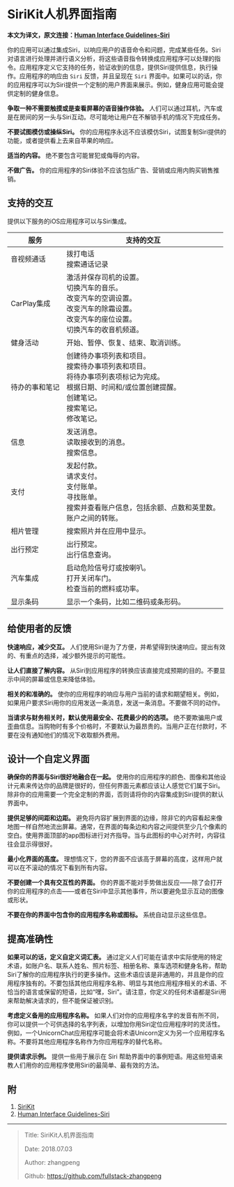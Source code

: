# SiriKit人机界面指南

**本文为译文，原文连接：[Human Interface Guidelines-Siri](https://developer.apple.com/design/human-interface-guidelines/ios/system-capabilities/siri/)**

你的应用可以通过集成Siri，以响应用户的语音命令和问题，完成某些任务。Siri对语言进行处理并进行语义分析，将这些语音指令转换成应用程序可以处理的指令。应用程序定义它支持的任务，验证收到的信息，提供Siri提供信息，执行操作。应用程序的响应由 `Siri` 反馈，并且呈现在 `Siri` 界面中。如果可以的话，你的应用程序可以为Siri提供一个定制的用户界面来展示。例如，健身应用可能会提供定制的健身信息。

**争取一种不需要触摸或是查看屏幕的语音操作体验。** 人们可以通过耳机，汽车或是在房间的另一头与Siri互动。尽可能地让用户在不解锁手机的情况下完成任务。

**不要试图模仿或操纵Siri。** 你的应用程序永远不应该模仿Siri，试图复制Siri提供的功能，或者提供看上去来自苹果的响应。

**适当的内容。** 绝不要包含可能冒犯或侮辱的内容。

**不做广告。** 你的应用程序的Siri体验不应该包括广告、营销或应用内购买销售推销。

## 支持的交互
提供以下服务的iOS应用程序可以与Siri集成。

|    服务    | 支持的交互 |
| ---------- | --- |
| 音视频通话 | 拨打电话<br>搜索通话记录 |
| CarPlay集成 | 激活并保存司机的设置。<br>切换汽车的音乐。<br>改变汽车的空调设置。<br>改变汽车的除霜设置。<br>改变汽车的座位设置。<br>切换汽车的收音机频道。|
| 健身活动 | 开始、暂停、恢复、结束、取消训练。 |
| 待办的事和笔记 |  创建待办事项列表和项目。<br>搜索待办事项列表和项目。<br>将待办事项列表项标记为完成。<br>根据日期、时间和/或位置创建提醒。<br>创建笔记。<br>搜索笔记。<br>修改笔记。 |
| 信息 | 发送消息。<br>读取接收到的消息。<br>搜索信息。 |
| 支付 | 发起付款。<br>请求支付。<br>支付账单。<br>寻找账单。<br>搜索并查看账户信息，包括余额、点数和英里数。<br>账户之间的转账。 |
| 相片管理 | 搜索照片并在应用中显示。 |
| 出行预定 | 出行预定。<br>出行信息查询。 |
| 汽车集成 | 启动危险信号灯或按喇叭。<br>打开关闭车门。<br>检查当前的燃料或功率。 |
| 显示条码 | 显示一个条码，比如二维码或条形码。 |

## 给使用者的反馈

**快速响应，减少交互。** 人们使用Siri是为了方便，并希望得到快速响应。提出有效的、有重点的选择，减少额外提示的可能性。

**让人们直接了解内容。** 从Siri到应用程序的转换应该直接完成预期的目的。不要显示中间的屏幕或信息来降低体验。

**相关的和准确的。** 使你的应用程序的响应与用户当前的请求和期望相关。例如，如果用户要求Siri用你的应用发送一条消息，发送一条消息。不要做不同的动作。

**当请求与财务相关时，默认使用最安全、花费最少的的选项。** 绝不要欺骗用户或歪曲信息。当购物时有多个价格时，不要默认为最昂贵的。当用户正在付款时，不要在没有通知他们的情况下收取额外费用。

## 设计一个自定义界面

**确保你的界面与Siri很好地融合在一起。** 使用你的应用程序的颜色、图像和其他设计元素来传达你的品牌是很好的，但任何界面元素都应该让人感觉它们属于Siri。除非你的应用需要一个完全定制的界面，否则请将你的内容集成到Siri提供的默认界面中。

**提供足够的间距和边距。** 避免将内容扩展到界面的边缘，除非它的内容看起来像地图一样自然地流出屏幕。通常，在界面的每条边和内容之间提供至少几个像素的空白。使用界面顶部的app图标进行对齐指导。当与此图标的中心对齐时，内容往往会显示得很好。

**最小化界面的高度。** 理想情况下，您的界面不应该高于屏幕的高度，这样用户就可以在不滚动的情况下看到所有内容。

**不要创建一个具有交互性的界面。** 你的界面不能对手势做出反应——除了会打开你的应用程序的点击——或者在Siri中显示其他事件，所以要避免显示互动的图像或形状。

**不要在你的界面中包含你的应用程序名称或图标。** 系统自动显示这些信息。

## 提高准确性

**如果可以的话，定义自定义词汇表。** 通过定义人们可能在请求中实际使用的特定术语，如账户名、联系人姓名、照片标签、相册名称、乘车选项和健身名称，帮助Siri了解你的应用程序执行的更多操作。这些术语应该是非通用的，并且是你的应用程序独有的。不要包括其他应用程序名称、明显与其他应用程序相关的术语、不恰当的语言或保留的短语，比如“嘿，Siri”。请注意，你定义的任何术语都是Siri用来帮助解决请求的，但不能保证被识别。

**考虑定义备用的应用程序名称。** 如果人们对你的应用程序名字的发音有所不同，你可以提供一个可供选择的名字列表，以增加你用Siri定位应用程序时的灵活性。例如，一个UnicornChat应用程序可能会将术语Unicorn定义为另一个应用程序名称。不要将其他应用程序名称作为你应用程序的替代名称。

**提供请求示例。** 提供一些用于展示在 Siri 帮助界面中的事例短语。用这些短语来教人们用你的应用程序使用Siri的最简单、最有效的方法。

## 附

1. [SiriKit](https://developer.apple.com/documentation/sirikit?language=objc)
2. [Human Interface Guidelines-Siri](https://developer.apple.com/design/human-interface-guidelines/ios/system-capabilities/siri/)

---

> Title: SiriKit人机界面指南
>
> Date: 2018.07.03
>
> Author: zhangpeng
>
> Github: <https://github.com/fullstack-zhangpeng>
